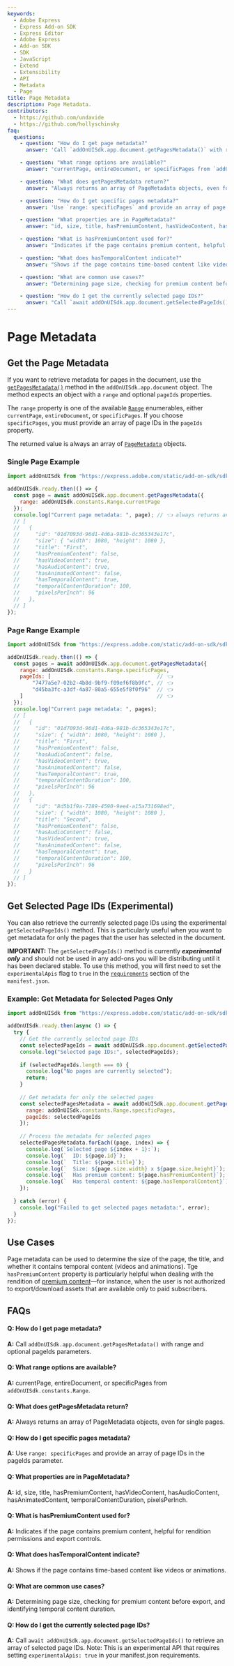 ```yaml
---
keywords:
  - Adobe Express
  - Express Add-on SDK
  - Express Editor
  - Adobe Express
  - Add-on SDK
  - SDK
  - JavaScript
  - Extend
  - Extensibility
  - API
  - Metadata
  - Page
title: Page Metadata
description: Page Metadata.
contributors:
  - https://github.com/undavide
  - https://github.com/hollyschinsky
faq:
  questions:
    - question: "How do I get page metadata?"
      answer: 'Call `addOnUISdk.app.document.getPagesMetadata()` with range and optional pageIds parameters.'

    - question: "What range options are available?"
      answer: "currentPage, entireDocument, or specificPages from `addOnUISdk.constants.Range`."

    - question: "What does getPagesMetadata return?"
      answer: "Always returns an array of PageMetadata objects, even for single pages."

    - question: "How do I get specific pages metadata?"
      answer: 'Use `range: specificPages` and provide an array of page IDs in the pageIds parameter.'

    - question: "What properties are in PageMetadata?"
      answer: "id, size, title, hasPremiumContent, hasVideoContent, hasAudioContent, hasAnimatedContent, temporalContentDuration, pixelsPerInch."

    - question: "What is hasPremiumContent used for?"
      answer: "Indicates if the page contains premium content, helpful for rendition permissions and export controls."

    - question: "What does hasTemporalContent indicate?"
      answer: "Shows if the page contains time-based content like videos or animations."

    - question: "What are common use cases?"
      answer: "Determining page size, checking for premium content before export, and identifying temporal content duration."

    - question: "How do I get the currently selected page IDs?"
      answer: "Call `await addOnUISdk.app.document.getSelectedPageIds()` to retrieve an array of selected page IDs. Note: This is an experimental API."
---
```


# Page Metadata

## Get the Page Metadata

If you want to retrieve metadata for pages in the document, use the [`getPagesMetadata()`](../../../references/addonsdk/app-document.md#getpagesmetadata) method in the `addOnUISdk.app.document` object. The method expects an object with a `range` and optional `pageIds` properties.

The `range` property is one of the available [`Range`](../../../references/addonsdk/addonsdk-constants.md) enumerables, either `currentPage`, `entireDocument`, or `specificPages`. If you choose `specificPages`, you must provide an array of page IDs in the `pageIds` property.

The returned value is always an array of [`PageMetadata`](../../../references/addonsdk/app-document.md#pagemetadata) objects.

### Single Page Example

```js
import addOnUISdk from "https://express.adobe.com/static/add-on-sdk/sdk.js";

addOnUISdk.ready.then(() => {
  const page = await addOnUISdk.app.document.getPagesMetadata({
    range: addOnUISdk.constants.Range.currentPage
  });
  console.log("Current page metadata: ", page); // 👈 always returns an array
  // [
  //   {
  //     "id": "01d7093d-96d1-4d6a-981b-dc365343e17c",
  //     "size": { "width": 1080, "height": 1080 },
  //     "title": "First",
  //     "hasPremiumContent": false,
  //     "hasVideoContent": true,
  //     "hasAudioContent": true,
  //     "hasAnimatedContent": false,
  //     "hasTemporalContent": true,
  //     "temporalContentDuration": 100,
  //     "pixelsPerInch": 96
  //   },
  // ]
});
```

### Page Range Example

```js
import addOnUISdk from "https://express.adobe.com/static/add-on-sdk/sdk.js";

addOnUISdk.ready.then(() => {
  const pages = await addOnUISdk.app.document.getPagesMetadata({
    range: addOnUISdk.constants.Range.specificPages,
    pageIds: [                                  // 👈
        "7477a5e7-02b2-4b8d-9bf9-f09ef6f8b9fc", // 👈
        "d45ba3fc-a3df-4a87-80a5-655e5f8f0f96"  // 👈
    ]                                           // 👈
  });
  console.log("Current page metadata: ", pages);
  // [
  //   {
  //     "id": "01d7093d-96d1-4d6a-981b-dc365343e17c",
  //     "size": { "width": 1080, "height": 1080 },
  //     "title": "First",
  //     "hasPremiumContent": false,
  //     "hasAudioContent": false,
  //     "hasVideoContent": true,
  //     "hasAnimatedContent": false,
  //     "hasTemporalContent": true,
  //     "temporalContentDuration": 100,
  //     "pixelsPerInch": 96
  //   },
  //   {
  //     "id": "8d5b1f9a-7289-4590-9ee4-a15a731698ed",
  //     "size": { "width": 1080, "height": 1080 },
  //     "title": "Second",
  //     "hasPremiumContent": false,
  //     "hasAudioContent": false,
  //     "hasVideoContent": true,
  //     "hasAnimatedContent": false,
  //     "hasTemporalContent": true,
  //     "temporalContentDuration": 100,
  //     "pixelsPerInch": 96
  //   }
  // ]
});
```

## Get Selected Page IDs (Experimental)

You can also retrieve the currently selected page IDs using the experimental `getSelectedPageIds()` method. This is particularly useful when you want to get metadata for only the pages that the user has selected in the document.

<InlineAlert slots="text" variant="warning"/>

**IMPORTANT:** The `getSelectedPageIds()` method is currently **_experimental only_** and should not be used in any add-ons you will be distributing until it has been declared stable. To use this method, you will first need to set the `experimentalApis` flag to `true` in the [`requirements`](../../../references/manifest/index.md#requirements) section of the `manifest.json`.

### Example: Get Metadata for Selected Pages Only

```js
import addOnUISdk from "https://express.adobe.com/static/add-on-sdk/sdk.js";

addOnUISdk.ready.then(async () => {
  try {
    // Get the currently selected page IDs
    const selectedPageIds = await addOnUISdk.app.document.getSelectedPageIds();
    console.log("Selected page IDs:", selectedPageIds);
    
    if (selectedPageIds.length === 0) {
      console.log("No pages are currently selected");
      return;
    }
    
    // Get metadata for only the selected pages
    const selectedPagesMetadata = await addOnUISdk.app.document.getPagesMetadata({
      range: addOnUISdk.constants.Range.specificPages,
      pageIds: selectedPageIds
    });
    
    // Process the metadata for selected pages
    selectedPagesMetadata.forEach((page, index) => {
      console.log(`Selected page ${index + 1}:`);
      console.log(`  ID: ${page.id}`);
      console.log(`  Title: ${page.title}`);
      console.log(`  Size: ${page.size.width} x ${page.size.height}`);
      console.log(`  Has premium content: ${page.hasPremiumContent}`);
      console.log(`  Has temporal content: ${page.hasTemporalContent}`);
    });
    
  } catch (error) {
    console.log("Failed to get selected pages metadata:", error);
  }
});
```

## Use Cases

Page metadata can be used to determine the size of the page, the title, and whether it contains temporal content (videos and animations). Tge `hasPremiumContent` property is particularly helpful when dealing with the rendition of [premium content](./premium-content.md)—for instance, when the user is not authorized to export/download assets that are available only to paid subscribers.

## FAQs

#### Q: How do I get page metadata?

**A:** Call `addOnUISdk.app.document.getPagesMetadata()` with range and optional pageIds parameters.

#### Q: What range options are available?

**A:** currentPage, entireDocument, or specificPages from `addOnUISdk.constants.Range`.

#### Q: What does getPagesMetadata return?

**A:** Always returns an array of PageMetadata objects, even for single pages.

#### Q: How do I get specific pages metadata?

**A:** Use `range: specificPages` and provide an array of page IDs in the pageIds parameter.

#### Q: What properties are in PageMetadata?

**A:** id, size, title, hasPremiumContent, hasVideoContent, hasAudioContent, hasAnimatedContent, temporalContentDuration, pixelsPerInch.

#### Q: What is hasPremiumContent used for?

**A:** Indicates if the page contains premium content, helpful for rendition permissions and export controls.

#### Q: What does hasTemporalContent indicate?

**A:** Shows if the page contains time-based content like videos or animations.

#### Q: What are common use cases?

**A:** Determining page size, checking for premium content before export, and identifying temporal content duration.

#### Q: How do I get the currently selected page IDs?

**A:** Call `await addOnUISdk.app.document.getSelectedPageIds()` to retrieve an array of selected page IDs. Note: This is an experimental API that requires setting `experimentalApis: true` in your manifest.json requirements.
